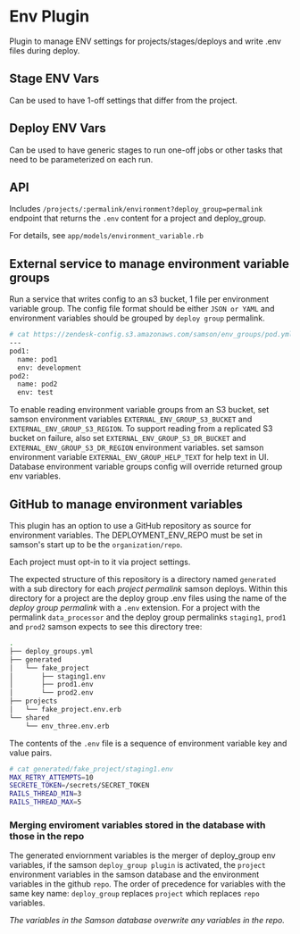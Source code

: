 # Env Plugin

Plugin to manage ENV settings for projects/stages/deploys and write .env files during deploy.

## Stage ENV Vars

Can be used to have 1-off settings that differ from the project.

## Deploy ENV Vars

Can be used to have generic stages to run one-off jobs or other tasks that need to be parameterized on each run.

## API

Includes `/projects/:permalink/environment?deploy_group=permalink` endpoint that returns the `.env` content
for a project and deploy_group.

For details, see `app/models/environment_variable.rb`

## External service to manage environment variable groups

Run a service that writes config to an s3 bucket, 1 file per environment variable group.
The config file format should be either `JSON or YAML` and environment variables should be grouped by `deploy group` permalink.
```bash
# cat https://zendesk-config.s3.amazonaws.com/samson/env_groups/pod.yml?versionId=123H
---
pod1:
  name: pod1
  env: development
pod2:
  name: pod2
  env: test
```

To enable reading environment variable groups from an S3 bucket,
set samson environment variables `EXTERNAL_ENV_GROUP_S3_BUCKET` and `EXTERNAL_ENV_GROUP_S3_REGION`.
To support reading from a replicated S3 bucket on failure, also set `EXTERNAL_ENV_GROUP_S3_DR_BUCKET`
and `EXTERNAL_ENV_GROUP_S3_DR_REGION` environment variables.
set samson environment variable `EXTERNAL_ENV_GROUP_HELP_TEXT` for help text in UI.
Database environment variable groups config will override returned group env variables.

## GitHub to manage environment variables

This plugin has an option to use a GitHub repository as source for environment variables.
The DEPLOYMENT_ENV_REPO must be set in samson's start up to be the `organization/repo`.   

Each project must opt-in to it via project settings.

The expected structure of this repository is a directory named `generated` with a sub directory for each
_project permalink_ samson deploys.  Within this directory for a project are the deploy group .env files using the name
of the _deploy group permalink_ with a `.env` extension.  For a project with the permalink `data_processor` and
the deploy group permalinks `staging1`, `prod1` and `prod2` samson expects to see this directory tree:
```bash
.
├── deploy_groups.yml
├── generated
│   └── fake_project
│       ├── staging1.env
│       ├── prod1.env
│       └── prod2.env
├── projects
│   └── fake_project.env.erb
└── shared
    └── env_three.env.erb
```
The contents of the `.env` file is a sequence of environment variable key and value pairs.
```bash
# cat generated/fake_project/staging1.env
MAX_RETRY_ATTEMPTS=10
SECRETE_TOKEN=/secrets/SECRET_TOKEN
RAILS_THREAD_MIN=3
RAILS_THREAD_MAX=5
```

### Merging enviroment variables stored in the database with those in the repo

The generated enviornment variables is the merger of deploy_group env variables, if the samson `deploy_group plugin` is
activated, the `project` environment variables in the samson database and the environment variables in the github `repo`.
The order of precedence for variables with the same key name: `deploy_group` replaces `project` which replaces `repo` variables.

*The variables in the Samson database overwrite any variables in the repo.*
